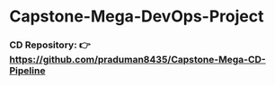 # Capstone-Mega-DevOps-Project

### CD Repository: 👉 https://github.com/praduman8435/Capstone-Mega-CD-Pipeline
